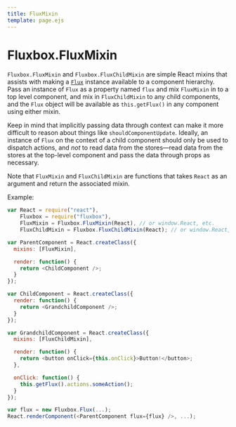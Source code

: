 ```yaml
---
title: FluxMixin
template: page.ejs
---
```


Fluxbox.FluxMixin
=================

`Fluxbox.FluxMixin` and `Fluxbox.FluxChildMixin` are simple React mixins that assists with making a [`Flux`](/documentation/flux.html) instance available to a component hierarchy. Pass an instance of `Flux` as a property named `flux` and mix `FluxMixin` in to a top level component, and mix in `FluxChildMixin` to any child components, and the `Flux` object will be available as `this.getFlux()` in any component using either mixin.

Keep in mind that implicitly passing data through context can make it more difficult to reason about things like `shouldComponentUpdate`. Ideally, an instance of `Flux` on the context of a child component should only be used to dispatch actions, and *not* to read data from the stores—read data from the stores at the top-level component and pass the data through props as necessary.

Note that `FluxMixin` and `FluxChildMixin` are functions that takes `React` as an argument and return the associated mixin.

Example:

```javascript
var React = require("react"),
    Fluxbox = require("fluxbox"),
    FluxMixin = Fluxbox.FluxMixin(React), // or window.React, etc.
    FluxChildMixin = Fluxbox.FluxChildMixin(React); // or window.React, etc.

var ParentComponent = React.createClass({
  mixins: [FluxMixin],

  render: function() {
    return <ChildComponent />;
  }
});

var ChildComponent = React.createClass({
  render: function() {
    return <GrandchildComponent />;
  }
});

var GrandchildComponent = React.createClass({
  mixins: [FluxChildMixin],

  render: function() {
    return <button onClick={this.onClick}>Button!</button>;
  },

  onClick: function() {
    this.getFlux().actions.someAction();
  }
});

var flux = new Fluxbox.Flux(...);
React.renderComponent(<ParentComponent flux={flux} />, ...);
```
